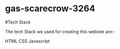 # gas-scarecrow-3264

#Tech Stack

The tech Stack we used for creating this webiste are:-

HTML
CSS
Javascript
